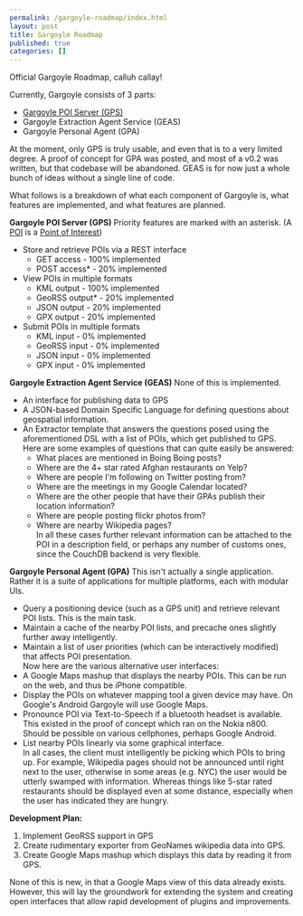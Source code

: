 ```yaml
---
permalink: /gargoyle-roadmap/index.html
layout: post
title: Gargoyle Roadmap
published: true
categories: []
---
```

Official Gargoyle Roadmap, calluh callay!

Currently, Gargoyle consists of 3 parts:
<ul>
	<li><a href="http://www.mockingeye.com/index.php/2008/04/22/introducing-gargoyle-poi-server/">Gargoyle POI Server (GPS)</a></li>
	<li>Gargoyle Extraction Agent Service (GEAS)</li>
	<li>Gargoyle Personal Agent (GPA)</li>
</ul>
At the moment, only GPS is truly usable, and even that is to a very limited degree. A proof of concept for GPA was posted, and most of a v0.2 was written, but that codebase will be abandoned. GEAS is for now just a whole bunch of ideas without a single line of code.

What follows is a breakdown of what each component of Gargoyle is, what features are implemented, and what features are planned.
<p><!--more--></p>

<strong>Gargoyle POI Server (GPS)</strong>
Priority features are marked with an asterisk. (A <a href="http://en.wikipedia.org/wiki/Point_of_Interest">POI</a> is a <a href="http://en.wikipedia.org/wiki/Point_of_Interest">Point of Interest</a>)
<ul>
	<li>Store and retrieve POIs via a REST interface
<ul>
	<li>GET access - 100% implemented</li>
	<li>POST access* - 20% implemented</li>
</ul>
</li>
	<li>View POIs in multiple formats
<ul>
	<li>KML output - 100% implemented</li>
	<li>GeoRSS output* - 20% implemented</li>
	<li>JSON output - 20% implemented</li>
	<li>GPX output - 20% implemented</li>
</ul>
</li>
	<li>Submit POIs in multiple formats
<ul>
	<li>KML input - 0% implemented</li>
	<li>GeoRSS input - 0% implemented</li>
	<li>JSON input - 0% implemented</li>
	<li>GPX input - 0% implemented</li>
</ul>
</li>
</ul>
<strong>Gargoyle Extraction Agent Service (GEAS)</strong>
None of this is implemented.
<ul>
	<li>An interface for publishing data to GPS</li>
	<li>A JSON-based Domain Specific Language for defining questions about geospatial information.</li>
	<li>An Extractor template that answers the questions posed using the aforementioned DSL with a list of POIs, which get published to GPS. Here are some examples of questions that can quite easily be answered:
<ul>
	<li>What places are mentioned in Boing Boing posts?</li>
	<li>Where are the 4+ star rated Afghan restaurants on Yelp?</li>
	<li>Where are people I'm following on Twitter posting from?</li>
	<li>Where are the meetings in my Google Calendar located?</li>
	<li>Where are the other people that have their GPAs publish their location information?</li>
	<li>Where are people posting flickr photos from?</li>
	<li>Where are nearby Wikipedia pages?</li>
In all these cases further relevant information can be attached to the POI in a description field, or perhaps any number of customs ones, since the CouchDB backend is very flexible.</ul>
</li>
</ul>
<strong>Gargoyle Personal Agent (GPA)</strong>
This isn't actually a single application. Rather it is a suite of applications for multiple platforms, each with modular UIs.
<ul>
	<li>Query a positioning device (such as a GPS unit) and retrieve relevant POI lists. This is the main task.</li>
	<li>Maintain a cache of the nearby POI lists, and precache ones slightly further away intelligently.</li>
	<li>Maintain a list of user priorities (which can be interactively modified) that affects POI presentation.</li>
Now here are the various alternative user interfaces:
	<li>A Google Maps mashup that displays the nearby POIs. This can be run on the web, and thus be iPhone compatible.</li>
	<li>Display the POIs on whatever mapping tool a given device may have. On Google's Android Gargoyle will use Google Maps.</li>
	<li>Pronounce POI via Text-to-Speech if a bluetooth headset is available. This existed in the proof of concept which ran on the Nokia n800. Should be possible on various cellphones, perhaps Google Android.</li>
	<li>List nearby POIs linearly via some graphical interface.</li>
In all cases, the client must intelligently be picking which POIs to bring up. For example, Wikipedia pages should not be announced until right next to the user, otherwise in some areas (e.g. NYC) the user would be utterly swamped with information. Whereas things like 5-star rated restaurants should be displayed even at some distance, especially when the user has indicated they are hungry.</ul>
<strong>Development Plan:</strong>
<ol>
	<li> Implement GeoRSS support in GPS</li>
	<li>Create rudimentary exporter from GeoNames wikipedia data into GPS.</li>
	<li>Create Google Maps mashup which displays this data by reading it from GPS.</li>
</ol>
None of this is new, in that a Google Maps view of this data already exists. However, this will lay the groundwork for extending the system and creating open interfaces that allow rapid development of plugins and improvements.
